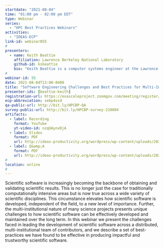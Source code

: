 ```yaml
---
startdate: "2021-08-04"
time: "01:00 pm - 02:00 pm EDT"
type: Webinar
series:
  - "HPC Best Practices Webinars"
activities:
  - "IDEAS-ECP"
link-id: webinar055
#
presenters:
  - name: Keith Beattie
    affiliation: Lawrence Berkeley National Laboratory
    github-id: ksbeattie
    bio: "Keith Beattie is a computer systems engineer at the Lawrence Berkeley National Laboratory (LBNL) with experience in bringing modern, open-source software engineering practices to academic and research contexts. His interests are in understanding and addressing the unique challenges in leading multi-institutional, geographically dispersed scientific software development teams while still producing effective and usable software, particularly teams composed of members from scientific but not necessarily software engineering backgrounds. He has worked in industry as a software engineer and release manager and has been at LBNL for the past 20 years. He also tortures local music venue attendees playing bass in rock bands."
#
webinar-id: 55
date: 2021-08-04T13:00-0400
title: "Software Engineering Challenges and Best Practices for Multi-Institutional Scientific Software Development"
presenter-ids: [beattie-keith]
registration-url: https://exascaleproject.zoomgov.com/meeting/register/vJIsc-mgpj8vHwmuiHXX7Yo0NEy4_AhfmJk
ecp-abbreviation: sebp4ssd
qa-public-url: http://bit.ly/HPCBP-QA
survey-public-url: http://bit.ly/HPCBP-survey-210804
artifacts:
  - label: Recording
    format: YouTube
    yt-video-id: nzqUAynvDjA
  - label: Slides
    format: PDF
    url: http://ideas-productivity.org/wordpress/wp-content/uploads/2021/08/hpcbp055-sebp4ssd.pdf
  - label: Q&amp;A
    format: PDF
    url: http://ideas-productivity.org/wordpress/wp-content/uploads/2021/08/hpcbp055-sebp4ssd-qa.pdf
#
location: online
#
---
```

Scientific software is increasingly becoming the backbone of obtaining and validating scientific results. This is no longer just the case for traditionally computationally intensive areas but is now true across a wide variety of scientific disciplines. This circumstance elevates how scientific software is developed, independent of the field, to a new level of importance. Further, the multi-institutional nature of many science projects presents unique challenges to how scientific software can be effectively developed and maintained over the long term.  In this webinar we present the challenges faced in leading the development of scientific software across a distributed, multi-institutional team of contributors, and we describe a set of best-practices we have found to be effective in producing impactful and trustworthy scientific software.
